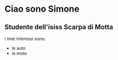 # Ciao sono Simone

## Studente dell'isiss Scarpa di Motta

i miei interessi sono:
- le auto 
- le moto
